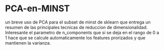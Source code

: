 # PCA-en-MINST
un breve uso de PCA para el subset de minst de sklearn que entrega un resumen de las principales tecnicas de reduccion de dimensionalidad.
Interesante el parametro de n_components que si se deja en el rango de 0 a 1 hace que se calcule automaticamente los features prorizados y que mantienen la varianza.
